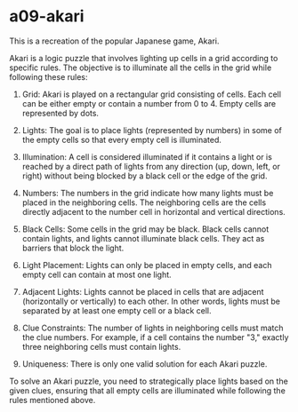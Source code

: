 # a09-akari

This is a recreation of the popular Japanese game, Akari. 

Akari is a logic puzzle that involves lighting up cells in a grid according to specific rules. The objective is to illuminate all the cells in the grid while following these rules:

1. Grid: Akari is played on a rectangular grid consisting of cells. Each cell can be either empty or contain a number from 0 to 4. Empty cells are represented by dots.

2. Lights: The goal is to place lights (represented by numbers) in some of the empty cells so that every empty cell is illuminated.

3. Illumination: A cell is considered illuminated if it contains a light or is reached by a direct path of lights from any direction (up, down, left, or right) without being blocked by a black cell or the edge of the grid.

4. Numbers: The numbers in the grid indicate how many lights must be placed in the neighboring cells. The neighboring cells are the cells directly adjacent to the number cell in horizontal and vertical directions.

5. Black Cells: Some cells in the grid may be black. Black cells cannot contain lights, and lights cannot illuminate black cells. They act as barriers that block the light.

6. Light Placement: Lights can only be placed in empty cells, and each empty cell can contain at most one light.

7. Adjacent Lights: Lights cannot be placed in cells that are adjacent (horizontally or vertically) to each other. In other words, lights must be separated by at least one empty cell or a black cell.

8. Clue Constraints: The number of lights in neighboring cells must match the clue numbers. For example, if a cell contains the number "3," exactly three neighboring cells must contain lights.

9. Uniqueness: There is only one valid solution for each Akari puzzle.

To solve an Akari puzzle, you need to strategically place lights based on the given clues, ensuring that all empty cells are illuminated while following the rules mentioned above.
